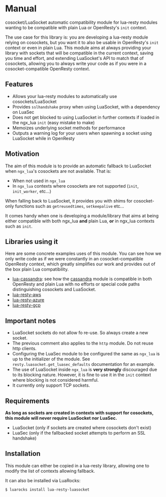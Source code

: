 # Manual

cosocket/LuaSocket automatic compatibility module for lua-resty modules wanting
to be compatible with plain Lua or OpenResty's `init` context.

The use case for this library is: you are developing a lua-resty module relying
on cosockets, but you want it to also be usable in OpenResty's `init` context
or even in plain Lua. This module aims at always providing your library with
sockets that will be compatible in the current context, saving you time and
effort, and extending LuaSocket's API to match that of cosockets, allowing you
to always write your code as if you were in a cosocket-compatible OpenResty
context.


## Features

* Allows your lua-resty modules to automatically use cosockets/LuaSocket
* Provides `sslhandshake` proxy when using LuaSocket, with a dependency on
  LuaSec
* Does not get blocked to using LuaSocket in further contexts if loaded in the
  ngx_lua `init` (easy mistake to make)
* Memoizes underlying socket methods for performance
* Outputs a warning log for your users when spawning a socket using LuaSocket
  while in OpenResty


## Motivation

The aim of this module is to provide an automatic fallback to LuaSocket when
`ngx_lua`'s cosockets are not available. That is:

- When not used in `ngx_lua`
- In `ngx_lua` contexts where cosockets are not supported (`init`, `init_worker`, etc...)

When falling back to LuaSocket, it provides you with shims for cosocket-only
functions such as `getreusedtimes`, `setkeepalive` etc...

It comes handy when one is developing a module/library that aims at being
either compatible with both ngx_lua **and** plain Lua, **or** in ngx_lua
contexts such as `init`.


## Libraries using it

Here are some concrete examples uses of this module. You can see how we only
write code as if we were constantly in an cosocket-compatible OpenResty
context, which greatly simplifies our work and provides out of the box plain
Lua compatibility.

* [lua-cassandra](https://github.com/thibaultcha/lua-cassandra): see how the
  [cassandra](https://github.com/thibaultcha/lua-cassandra/blob/master/lib/cassandra/init.lua)
  module is compatible in both OpenResty and plain Lua with no efforts or
  special code paths distinguishing cosockets and LuaSocket.
* [lua-resty-aws](https://github.com/Kong/lua-resty-aws)
* [lua-resty-azure](https://github.com/Kong/lua-resty-azure)
* [lua-resty-gcp](https://github.com/Kong/lua-resty-gcp)


## Important notes

* LuaSocket sockets do not allow fo re-use. So always create a new socket.
* The previous comment also applies to the `http` module. Do not reuse http clients.
* Configuring the LuaSec module to be configured the same as `ngx_lua` is up to the
  initializer of the module. See `resty.luasocket.get_luasec_defaults` documentation for an example.
* The use of LuaSocket inside `ngx_lua` is **very strongly** discouraged due to its
  blocking nature. However, it is fine to use it in the `init` context where
  blocking is not considered harmful.
* It currently only support TCP sockets.


## Requirements

**As long as sockets are created in contexts with support for cosockets, this
module will never require LuaSocket nor LuaSec.**

- LuaSocket (only if sockets are created where cosockets don't exist)
- LuaSec (only if the fallbacked socket attempts to perform an SSL handshake)


## Installation

This module can either be copied in a lua-resty library, allowing one to
modify the list of contexts allowing fallback.

It can also be installed via LuaRocks:

```shell
$ luarocks install lua-resty-luasocket
```



